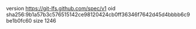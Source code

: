 version https://git-lfs.github.com/spec/v1
oid sha256:9b1a57b3c576515142ce98120424cb0ff36346f7642d45d4bbbb6c9be1b0fc60
size 1246
